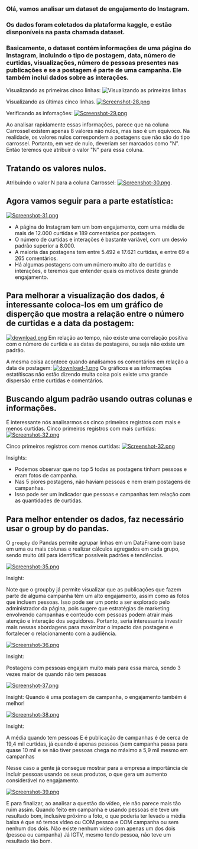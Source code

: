 ### Olá, vamos analisar um  dataset de engajamento do Instagram.
### Os dados foram coletados da plataforma kaggle, e estão disnponíveis na pasta chamada dataset.
### Basicamente, o dataset contém informações de uma página do Instagram, incluindo o tipo de postagem, data, número de curtidas, visualizações, número de pessoas presentes nas publicações e se a postagem é parte de uma campanha. Ele também inclui dados sobre as interações.

Visualizando as primeiras cinco linhas:
![Visualizando as primeiras linhas](https://i.postimg.cc/Hxvz9rNb/Screenshot-27.png)

Visualizando as últimas cinco linhas.
[![Screenshot-28.png](https://i.postimg.cc/Y0c3s5pS/Screenshot-28.png)](https://postimg.cc/TL9gyH58)


Verificando as infomações:
[![Screenshot-29.png](https://i.postimg.cc/90V9TCmy/Screenshot-29.png)](https://postimg.cc/phGyMNnd)


Ao analisar rapidamente essas informações, parece que na coluna Carrossel existem apenas 8 valores não nulos, mas isso é um equívoco. Na realidade, os valores nulos correspondem a postagens que não são do tipo carrossel. Portanto, em vez de nulo, deveriam ser marcados como "N". Então teremos que atribuir o valor "N" para essa coluna.

## Tratando os valores nulos.
Atribuindo o valor N para a coluna Carrossel:
[![Screenshot-30.png](https://i.postimg.cc/76L8LT7z/Screenshot-30.png)](https://postimg.cc/bG4FCrmY).


## Agora vamos seguir para a parte estatística:
[![Screenshot-31.png](https://i.postimg.cc/TP3fKSvh/Screenshot-31.png)](https://postimg.cc/LJwr7xXM)

- A página do Instagram tem um bom engajamento, com uma média de mais de 12.000 curtidas e 189 comentários por postagem. 
- O número de curtidas e interações é bastante variável, com um desvio padrão superior a 8.000. 
- A maioria das postagens tem entre 5.492 e 17.621 curtidas, e entre 69 e 265 comentários. 
- Há algumas postagens com um número muito alto de curtidas e interações, e teremos que entender quais os motivos deste grande engajamento.

## Para melhorar a visualização dos dados, é interessante coloca-los em um gráfico de disperção que mostra a relação entre o número de curtidas e a data da postagem:
[![download.png](https://i.postimg.cc/R05w9ckP/download.png)](https://postimg.cc/xX5X3bTH)
Em relação ao tempo, não existe uma correlação positiva com o número de curtida e as datas de postagens, ou seja não existe um padrão.

A mesma coisa acontece quando analisamos os comentários em relação a data de postagem:
[![download-1.png](https://i.postimg.cc/FFVvxNF1/download-1.png)](https://postimg.cc/Rqh2SrHz)
Os gráficos e as informações estatítiscas não estão dizendo muita coisa pois existe uma grande dispersão entre curtidas e comentários.

## Buscando algum padrão usando outras colunas e informações.

É interessante nós analisarmos os cinco primeiros registros com mais e menos curtidas.
Cinco primeiros registros com mais curtidas:
[![Screenshot-32.png](https://i.postimg.cc/HxPQqfdM/Screenshot-32.png)](https://postimg.cc/VrnrMZSs)

Cinco primeiros registros com menos curtidas:
[![Screenshot-32.png](https://i.postimg.cc/HxPQqfdM/Screenshot-32.png)](https://postimg.cc/VrnrMZSs)

Insights:
- Podemos observar que no top 5 todas as postagens tinham pessoas e eram fotos de campanha.
- Nas 5 piores postagens, não haviam pessoas e nem eram postagens de campanhas.
- Isso pode ser um indicador que pessoas e campanhas tem relação com as quantidades de curtidas.

## Para melhor entender os dados, faz necessário usar o group by do pandas.
O `groupby` do Pandas permite agrupar linhas em um DataFrame com base em uma ou mais colunas e realizar cálculos agregados em cada grupo, sendo muito útil para  identificar  possíveis padrões e tendências.

[![Screenshot-35.png](https://i.postimg.cc/KjR6PkZM/Screenshot-35.png)](https://postimg.cc/bSfV8vSy)

Insight:

Note que o groupby já permite visualizar que as publicações que fazem parte de alguma campanha têm um alto engajamento, assim como as fotos que incluem pessoas. Isso pode ser um ponto a ser explorado pelo administrador da página, pois sugere que estratégias de marketing envolvendo campanhas e conteúdo com pessoas podem atrair mais atenção e interação dos seguidores. Portanto, seria interessante investir mais nessas abordagens para maximizar o impacto das postagens e fortalecer o relacionamento com a audiência.

[![Screenshot-36.png](https://i.postimg.cc/NGkDDfyy/Screenshot-36.png)](https://postimg.cc/8ssLPGmD)

Insight:

Postagens com pessoas engajam muito mais para essa marca, sendo 3 vezes maior de quando não tem pessoas

[![Screenshot-37.png](https://i.postimg.cc/154FF9D1/Screenshot-37.png)](https://postimg.cc/CzTdTpvc)

Insight:
Quando é uma postagem de campanha, o engajamento também é melhor!


[![Screenshot-38.png](https://i.postimg.cc/pTXrtZZM/Screenshot-38.png)](https://postimg.cc/WDCTG0C5)

Insight:

A média quando tem pessoas E é publicação de campanhas é de cerca de 19,4 mil curtidas, já quando é apenas pessoas (sem campanha passa para quase 10 mil e se não tiver pessoas chega no máximo a 5,9 mil mesmo em campanhas

Nesse caso a gente já consegue mostrar para a empresa a importância de incluir pessoas usando os seus produtos, o que gera um aumento considerável no engajamento.

[![Screenshot-39.png](https://i.postimg.cc/j5FxYr2y/Screenshot-39.png)](https://postimg.cc/tZFQFwhg)

E para finalizar, ao analisar a questão do vídeo, ele não parece mais tão ruim assim. Quando feito em campanha e usando pessoas ele teve um resultado bom, inclusive próximo a foto, o que poderia ter levado a média baixa é que só temos vídeo ou COM pessoa e COM campanha ou sem nenhum dos dois. 
Não existe nenhum vídeo com apenas um dos dois (pessoa ou campanha) Já IGTV, mesmo tendo pessoa, não teve um resultado tão bom.